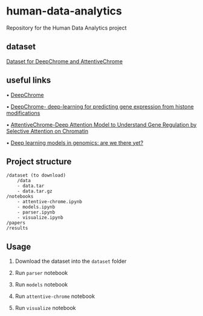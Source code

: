 # human-data-analytics

Repository for the Human Data Analytics project

## dataset

[Dataset for DeepChrome and AttentiveChrome](https://zenodo.org/record/2652278)

## useful links

• [DeepChrome](https://github.com/QData/DeepChrome)

• [DeepChrome- deep-learning for predicting gene expression from histone modifications](https://qdata.github.io/deep4biomed-web//2017/06/10/EpiGenome-DeepChrome/)

• [AttentiveChrome-Deep Attention Model to Understand Gene Regulation by Selective Attention on Chromatin](https://qdata.github.io/deep4biomed-web//2017/07/30/EpiGenome-AttentiveChrome/)

• [Deep learning models in genomics: are we there yet?](https://www.ncbi.nlm.nih.gov/pmc/articles/PMC7327302/)

## Project structure

```
/dataset (to download)
    /data
    - data.tar
    - data.tar.gz
/notebooks
    - attentive-chrome.ipynb
    - models.ipynb
    - parser.ipynb
    - visualize.ipynb
/papers
/results
```

## Usage

1. Download the dataset into the `dataset` folder

1. Run `parser` notebook

1. Run `models` notebook

1. Run `attentive-chrome` notebook

1. Run `visualize` notebook
